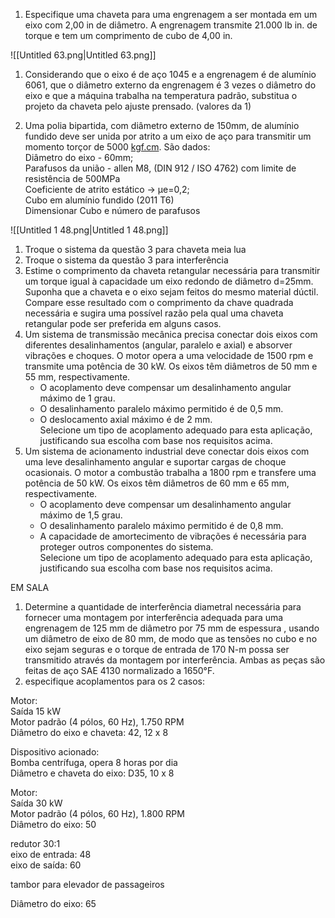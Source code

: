 1. Especifique uma chaveta para uma engrenagem a ser montada em um eixo com 2,00 in de diâmetro. A engrenagem transmite 21.000 lb in. de torque e tem um comprimento de cubo de 4,00 in.

![[Untitled 63.png|Untitled 63.png]]

1. Considerando que o eixo é de aço 1045 e a engrenagem é de alumínio 6061, que o diâmetro externo da engrenagem é 3 vezes o diâmetro do eixo e que a máquina trabalha na temperatura padrão, substitua o projeto da chaveta pelo ajuste prensado. (valores da 1)

1. Uma polia bipartida, com diâmetro externo de 150mm, de alumínio fundido deve ser unida por atrito a um eixo de aço para transmitir um momento torçor de 5000 [kgf.cm](http://kgf.cm/). São dados:  
    Diâmetro do eixo - 60mm;  
    Parafusos da união - allen M8, (DIN 912 / ISO 4762) com limite de resistência de 500MPa  
    Coeficiente de atrito estático → µe=0,2;  
    Cubo em alumínio fundido (2011 T6)  
    Dimensionar Cubo e número de parafusos

![[Untitled 1 48.png|Untitled 1 48.png]]

1. Troque o sistema da questão 3 para chaveta meia lua
2. Troque o sistema da questão 3 para interferência
3. Estime o comprimento da chaveta retangular necessária para transmitir um torque igual à capacidade um eixo redondo de diâmetro d=25mm. Suponha que a chaveta e o eixo sejam feitos do mesmo material dúctil. Compare esse resultado com o comprimento da chave quadrada necessária e sugira uma possível razão pela qual uma chaveta retangular pode ser preferida em alguns casos.
4. Um sistema de transmissão mecânica precisa conectar dois eixos com diferentes desalinhamentos (angular, paralelo e axial) e absorver vibrações e choques. O motor opera a uma velocidade de 1500 rpm e transmite uma potência de 30 kW. Os eixos têm diâmetros de 50 mm e 55 mm, respectivamente.  
    - O acoplamento deve compensar um desalinhamento angular máximo de 1 grau.  
    - O desalinhamento paralelo máximo permitido é de 0,5 mm.  
    - O deslocamento axial máximo é de 2 mm.  
    Selecione um tipo de acoplamento adequado para esta aplicação, justificando sua escolha com base nos requisitos acima.
5. Um sistema de acionamento industrial deve conectar dois eixos com uma leve desalinhamento angular e suportar cargas de choque ocasionais. O motor a combustão trabalha a 1800 rpm e transfere uma potência de 50 kW. Os eixos têm diâmetros de 60 mm e 65 mm, respectivamente.  
    - O acoplamento deve compensar um desalinhamento angular máximo de 1,5 grau.  
    - O desalinhamento paralelo máximo permitido é de 0,8 mm.  
    - A capacidade de amortecimento de vibrações é necessária para proteger outros componentes do sistema.  
    Selecione um tipo de acoplamento adequado para esta aplicação, justificando sua escolha com base nos requisitos acima.

EM SALA

1. Determine a quantidade de interferência diametral necessária para fornecer uma montagem por interferência adequada para uma engrenagem de 125 mm de diâmetro por 75 mm de espessura , usando um diâmetro de eixo de 80 mm, de modo que as tensões no cubo e no eixo sejam seguras e o torque de entrada de 170 N-m possa ser transmitido através da montagem por interferência. Ambas as peças são feitas de aço SAE 4130 normalizado a 1650°F.
2. especifique acoplamentos para os 2 casos:

Motor:  
Saída 15 kW  
Motor padrão (4 pólos, 60 Hz), 1.750 RPM  
Diâmetro do eixo e chaveta: 42, 12 x 8

Dispositivo acionado:  
Bomba centrífuga, opera 8 horas por dia  
Diâmetro e chaveta do eixo: D35, 10 x 8

Motor:  
Saída 30 kW  
Motor padrão (4 pólos, 60 Hz), 1.800 RPM  
Diâmetro do eixo: 50

redutor 30:1  
eixo de entrada: 48  
eixo de saída: 60

tambor para elevador de passageiros

Diâmetro do eixo: 65